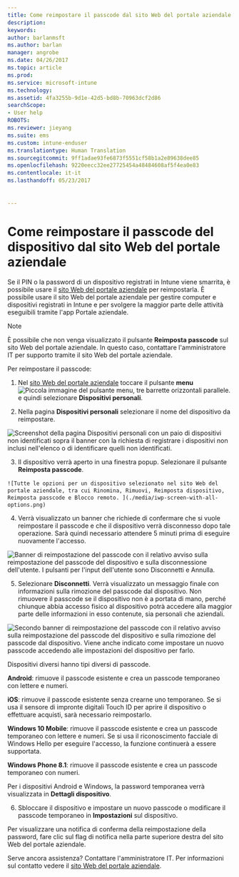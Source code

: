 ```yaml
---
title: Come reimpostare il passcode dal sito Web del portale aziendale | Microsoft Docs
description: 
keywords: 
author: barlanmsft
ms.author: barlan
manager: angrobe
ms.date: 04/26/2017
ms.topic: article
ms.prod: 
ms.service: microsoft-intune
ms.technology: 
ms.assetid: 4fa3255b-9d1e-42d5-bd8b-70963dcf2d86
searchScope:
- User help
ROBOTS: 
ms.reviewer: jieyang
ms.suite: ems
ms.custom: intune-enduser
ms.translationtype: Human Translation
ms.sourcegitcommit: 9ff1adae93fe6873f5551cf58b1a2e89638dee85
ms.openlocfilehash: 9220eecc32ee27725454a48484608af5f4ea0e83
ms.contentlocale: it-it
ms.lasthandoff: 05/23/2017


---
```


# <a name="how-to-reset-your-device-passcode-from-the-company-portal-website"></a>Come reimpostare il passcode del dispositivo dal sito Web del portale aziendale

Se il PIN o la password di un dispositivo registrati in Intune viene smarrita, è possibile usare il [sito Web del portale aziendale](http://portal.manage.microsoft.com) per reimpostarla. È possibile usare il sito Web del portale aziendale per gestire computer e dispositivi registrati in Intune e per svolgere la maggior parte delle attività eseguibili tramite l'app Portale aziendale.

> [!NOTE]
> È possibile che non venga visualizzato il pulsante **Reimposta passcode** sul sito Web del portale aziendale. In questo caso, contattare l'amministratore IT per supporto tramite il sito Web del portale aziendale.

Per reimpostare il passcode:

1.    Nel [sito Web del portale aziendale](http://portal.manage.microsoft.com) toccare il pulsante __menu__ ![Piccola immagine del pulsante menu, tre barrette orizzontali parallele.](/Intune/whats-new/media/CP_hamburger_menu.png) e quindi selezionare __Dispositivi personali__.

2. Nella pagina __Dispositivi personali__ selezionare il nome del dispositivo da reimpostare.

  ![Screenshot della pagina Dispositivi personali con un paio di dispositivi non identificati sopra il banner con la richiesta di registrare i dispositivi non inclusi nell'elenco o di identificare quelli non identificati.](./media/macOS_enroll_002_tap_here_banner.png)

3.    Il dispositivo verrà aperto in una finestra popup. Selezionare il pulsante **Reimposta passcode**.

    ![Tutte le opzioni per un dispositivo selezionato nel sito Web del portale aziendale, tra cui Rinomina, Rimuovi, Reimposta dispositivo, Reimposta passcode e Blocco remoto. ](./media/iwp-screen-with-all-options.png)

4.  Verrà visualizzato un banner che richiede di confermare che si vuole reimpostare il passcode e che il dispositivo verrà disconnesso dopo tale operazione. Sarà quindi necessario attendere 5 minuti prima di eseguire nuovamente l'accesso.

  ![Banner di reimpostazione del passcode con il relativo avviso sulla reimpostazione del passcode del dispositivo e sulla disconnessione dell'utente. I pulsanti per l'input dell'utente sono Disconnetti e Annulla.](./media/iwp-reset-passcode-popup.png)

5.  Selezionare **Disconnetti**. Verrà visualizzato un messaggio finale con informazioni sulla rimozione del passcode dal dispositivo. Non rimuovere il passcode se il dispositivo non è a portata di mano, perché chiunque abbia accesso fisico al dispositivo potrà accedere alla maggior parte delle informazioni in esso contenute, sia personali che aziendali. 

  ![Secondo banner di reimpostazione del passcode con il relativo avviso sulla reimpostazione del passcode del dispositivo e sulla rimozione del passcode dal dispositivo. Viene anche indicato come impostare un nuovo passcode accedendo alle impostazioni del dispositivo per farlo.](./media/iwp-reset-passcode-2nd-popup.png)

  Dispositivi diversi hanno tipi diversi di passcode.

  **Android**: rimuove il passcode esistente e crea un passcode temporaneo con lettere e numeri.

  **iOS**: rimuove il passcode esistente senza crearne uno temporaneo. Se si usa il sensore di impronte digitali Touch ID per aprire il dispositivo o effettuare acquisti, sarà necessario reimpostarlo.

  **Windows 10 Mobile**: rimuove il passcode esistente e crea un passcode temporaneo con lettere e numeri. Se si usa il riconoscimento facciale di Windows Hello per eseguire l'accesso, la funzione continuerà a essere supportata.
    
  **Windows Phone 8.1**: rimuove il passcode esistente e crea un passcode temporaneo con numeri.

  Per i dispositivi Android e Windows, la password temporanea verrà visualizzata in **Dettagli dispositivo**. 

6.  Sbloccare il dispositivo e impostare un nuovo passcode o modificare il passcode temporaneo in **Impostazioni** sul dispositivo.

Per visualizzare una notifica di conferma della reimpostazione della password, fare clic sul flag di notifica nella parte superiore destra del sito Web del portale aziendale.

Serve ancora assistenza? Contattare l'amministratore IT. Per informazioni sul contatto vedere il [sito Web del portale aziendale](http://portal.manage.microsoft.com).

